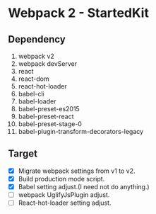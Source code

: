 # Webpack 2 - StartedKit

## Dependency

1. webpack v2
2. webpack devServer
3. react
4. react-dom
5. react-hot-loader
6. babel-cli
7. babel-loader
8. babel-preset-es2015
9. babel-preset-react
10. babel-preset-stage-0
11. babel-plugin-transform-decorators-legacy

## Target

- [x] Migrate webpack settings from v1 to v2.
- [x] Build production mode script.
- [x] Babel setting adjust.(I need not do anything.)
- [ ] webpack UglifyJsPlugin adjust.
- [ ] React-hot-loader setting adjust.